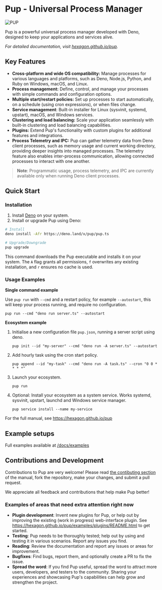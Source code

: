 # Pup - Universal Process Manager

![PUP](https://cdn.jsdelivr.net/gh/hexagon/pup@master/docs/resources/pup_dark.png)

Pup is a powerful universal process manager developed with Deno, designed to keep your applications and services alive.

_For detailed documentation, visit [hexagon.github.io/pup](https://hexagon.github.io/pup)._

## Key Features

- **Cross-platform and wide OS compatibility:** Manage processes for various languages and platforms, such as Deno, Node.js, Python, and Ruby on Windows, macOS, and Linux.
- **Process management:** Define, control, and manage your processes with simple commands and configuration options.
- **Multiple start/restart policies:** Set up processes to start automatically, on a schedule (using cron expressions), or when files change.
- **Service management**: Built-in installer for Linux (sysvinit, systemd, upstart), macOS, and Windows services.
- **Clustering and load balancing:** Scale your application seamlessly with built-in clustering and load balancing capabilities.
- **Plugins:** Extend Pup's functionality with custom plugins for additional features and integrations.
- **Process Telemetry and IPC:** Pup can gather telemetry data from Deno client processes, such as memory usage and current working directory, providing deeper insights into managed processes. The
  telemetry feature also enables inter-process communication, allowing connected processes to interact with one another.

> **Note**: Programmatic usage, process telemetry, and IPC are currently available only when running Deno client processes.

## Quick Start

### Installation

1. Install [Deno](https://deno.com/manual/getting_started/installation) on your system.
2. Install or upgrade Pup using Deno:

```bash
# Install
deno install -Afr https://deno.land/x/pup/pup.ts

# Upgrade/Downgrade
pup upgrade
```

This command downloads the Pup executable and installs it on your system. The `A` flag grants all permissions, `f` overwrites any existing installation, and `r` ensures no cache is used.

### Usage Examples

**Single command example**

Use `pup run` with `--cmd` and a restart policy, for example `--autostart`, this will keep your process running, and require no configuration.

`pup run --cmd "deno run server.ts" --autostart`

**Ecosystem example**

1. Initialise a new configuration file `pup.json`, running a server script using deno.

   `pup init --id "my-server" --cmd "deno run -A server.ts" --autostart`

2. Add hourly task using the cron start policy.

   `pup append --id "my-task" --cmd "deno run -A task.ts" --cron "0 0 * * * *"`

3. Launch your ecosystem.

   `pup run`

4. Optional: Install your ecosystem as a system service. Works systemd, sysvinit, upstart, launchd and Windows service manager.

   `pup service install --name my-service`

For the full manual, see <https://hexagon.github.io/pup>

## Example setups

Full examples available at [/docs/examples](/docs/examples)

## Contributions and Development

Contributions to Pup are very welcome! Please read [the contibuting section](https://hexagon.github.io/pup/contributing.html) of the manual, fork the repository, make your changes, and submit a pull
request.

We appreciate all feedback and contributions that help make Pup better!

### Examples of areas that need extra attention right now

- **Plugin development**: Invent new plugins for Pup, or help out by improving the existing (work in progress) web-interface plugin. See <https://hexagon.github.io/pup/examples/plugins/README.html> to
  get started.
- **Testing**: Pup needs to be thoroughly tested; help out by using and testing it in various scenarios. Report any issues you find.
- **Reading**: Review the documentation and report any issues or areas for improvement.
- **Bugfixes**: Find bugs, report them, and optionally create a PR to fix the issue.
- **Spread the word**: If you find Pup useful, spread the word to attract more users, developers, and testers to the community. Sharing your experiences and showcasing Pup's capabilities can help grow
  and strengthen the project.
